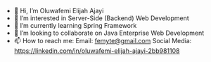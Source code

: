 - 👋 Hi, I’m Oluwafemi Elijah Ajayi
- 👀 I’m interested in Server-Side (Backend) Web Development
- 🌱 I’m currently learning Spring Framework
- 💞️ I’m looking to collaborate on Java Enterprise Web Development
- 📫 How to reach me: Email: femyte@gmail.com         Social Media: https://linkedin.com/in/oluwafemi-elijah-ajayi-2bb981108

<!---
femyte/femyte is a ✨ special ✨ repository because its `README.md` (this file) appears on your GitHub profile.
You can click the Preview link to take a look at your changes.
--->
